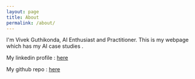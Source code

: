 ```yaml
---
layout: page
title: About
permalink: /about/
---
```

I'm Vivek Guthikonda, AI Enthusiast and Practitioner. This is my webpage which has my AI case studies .

My linkedin profile : [here](https://www.linkedin.com/in/vivek-guthikonda-a08074173?lipi=urn%3Ali%3Apage%3Ad_flagship3_profile_view_base_contact_details%3Buzmi4oz%2BSeaFV8F0MiWfVA%3D%3D)

My github repo : [here](https://github.com/vivekguthikonda)
 
